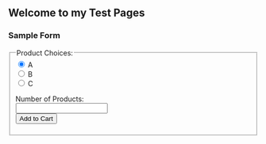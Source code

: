 ## Welcome to my Test Pages

### Sample Form

<script>
  !function(f,b,e,v,n,t,s){if(f.fbq)return;n=f.fbq=function(){n.callMethod?
n.callMethod.apply(n,arguments):n.queue.push(arguments)};if(!f._fbq)f._fbq=n;
n.push=n;n.loaded=!0;n.version="2.0";n.queue=[];t=b.createElement(e);t.async=!0;
t.src=v;s=b.getElementsByTagName(e)[0];s.parentNode.insertBefore(t,s)}(window,
document,"script","https://connect.facebook.net/en_US/fbevents.js?v=next");

// If you want to add your own JS, add something like
fbq('init', '144682222847096');
// Don't use fbq('track')! You might interfere with other people's pixels as you browse the web. Instead,
// if you need to experiment with pixel fires, use fbq('trackSingle', '1962619450647008', 'PageView');
fbq('trackSingle', '144682222847096', 'PageView');
</script>

<form>
  <fieldset>
    <legend>Product Choices:</legend>
  <input type="radio" name="product" value="A" checked> A<br>
  <input type="radio" name="product" value="B"> B<br>
  <input type="radio" name="product" value="C"> C<br>
  
  Number of Products:<br> 
  <input type="text" name="num"><br>
  <input type="submit" value="Add to Cart">
  </fieldset>
</form>
